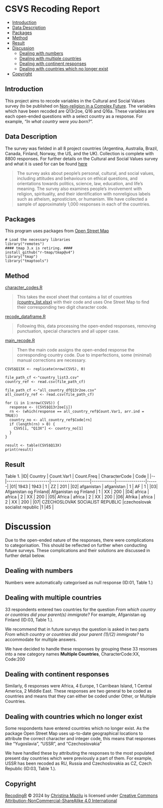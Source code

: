 CSVS Recoding Report
================

- [Introduction](#introduction)
- [Data Description](#data-description)
- [Packages](#packages)
- [Method](#method)
- [Result](#result)
- [Discussion](#discussion)
  - [Dealing with numbers](#dealing-with-numbers)
  - [Dealing with multiple countries](#dealing-with-multiple-countries)
  - [Dealing with continent responses](#dealing-with-continent-responses)
  - [Dealing with countries which no longer
    exist](#dealing-with-countries-which-no-longer-exist)
- [Copyright](#copyright)

## Introduction

This project aims to recode variables in the Cultural and Social Values survey (to be published on [Non-religion in a Complex Future](https://nonreligionproject.ca/). The variables which have been recoded are Q13r2oe, Q16 and Q16a. These variables are each open-ended questions with a select country as a response. For example, *“In what country were you born?”.* 

## Data Description 

The survey was fielded in all 8 project countries (Argentina, Australia, Brazil, Canada, Finland, Norway, the US, and the UK). Collection is complete with 8800 responses. For further details on the Cultural and Social Values
survey and what it is used for can be found [here](https://nonreligionproject.ca/cultural-and-social-values-survey/)
> The survey asks about people’s personal, cultural, and social values, including attitudes and behaviours on ethical questions, and orientations towards politics, science, law, education, and life’s meaning. The survey also examines people’s involvement with religion, spirituality, and their identification with nonreligious labels such as atheism, agnosticism, or humanism. We have collected a sample of approximately 1,000 responses in each of the countries.

## Packages

This program uses packages from [Open Street
Map](https://www.openstreetmap.org/#map=3/38.22/20.48)

``` recode_dataframe
# Load the necessary libraries
library("remotes")
#### tmap 3.x is retiring. ####
install_github("r-tmap/tmap@v4")
library("tmap")
library("tmaptools")
```

## Method

[character_codes.R](character_codes.R) 
> This takes the excel sheet that contains a list of countries [(country_list.xlsx)](country_list.xlsx) with their code and uses One Street Map to find their corresponding two digit character code. 

[recode_dataframe.R](recode_dataframe.R) 
> Following this, data processing the open-ended responses, removing punctuation, special characters and all upper case.

[main_recode.R](main_recode.R) 
> Then the main code assigns the open-ended response the corresponding country code. Due to imperfections, some (minimal) manual corrections are necessary. 

``` main_recode
CSVS$Q13X <- replicate(nrow(CSVS), 0)

file_path_cf <-"country_list3.csv"
country_ref <- read.csv(file_path_cf)

file_path_cf <-"all_country_dfQ13r2oe.csv"
all_country_ref <- read.csv(file_path_cf)

for (i in 1:nrow(CSVS)) {
  response <- (CSVS$Q13r2oe[i])
  rn <- (which(response == all_country_ref$Count.Var1, arr.ind = TRUE))
  country_no <- all_country_ref$Code[rn]
  if (length(rn) > 0) {
    CSVS[i, "Q13X"] <- country_no[1]
  }
}

result <- table(CSVS$Q13X)
print(result)
```

## Result
Table 1.
|ID| Country              | Count.Var1         | Count.Freq | CharacterCode | Code |
|--|----------------------|--------------------|------------|---------------|------|
|01| 1943                 | 1943               | 1          | ZZ            | 201  |
|02| afganistan           | afganistan         | 1          | AF            | 1    |
|03| Afganistan og Finland| Afganistan og Finland | 1       | XX            | 200  |
|04| africa               | africa             | 2          | XX            | 200  |
|05| Africa               | africa             | 2          | XX            | 200  |
|06| Afrika               | africa             | 2          | XX            | 200  |
|07| CZECHOSLOVAK SOCIALIST REPUBLIC	|czechoslovak socialist republic	|1	|45    |

# Discussion

Due to the open-ended nature of the responses, there were complications to categorisation. This should be reflected on further when conducting future surveys. These complications and their solutions are discussed in further detail below.

## Dealing with numbers 

Numbers were automatically categorised as null response (ID:01, Table 1.)

## Dealing with multiple countries

33 respondents entered two countries for the question *From which
country or countries did your parent(s) immigrate?* For example, Afganistan og Finland (ID:03, Table 1.).

We recommend that in future surveys the question is asked in two parts
*From which country or countries did your parent (1)/(2) immigrate?* to
accommodate for multiple answers. 

We have decided to handle these responses by grouping these 33 resonses
into a new category names **Multiple Countries**, CharacterCode:XX, Code:200

## Dealing with continent responses

Similarly, 6 responses were Africa, 4 Europe, 1 Carribean Island, 1
Central America, 2 Middle East. These responses are two general to be
coded as countries and means that they can either be coded under Other,
or Multiple Countries.

## Dealing with countries which no longer exist

Some respondents have entered countries which no longer exist. As the
package Open Street Map uses up-to-date geographical locations to
attribute the correct character and integer code, this means that
responses like “Yugoslavia”, “USSR”, and “Czechoslovakia”

We have handled these by attributing the responses to the most populated
present day countries which were previously a part of them. For example,
USSR has been recoded as RU, Russia and Czechoslovakia as CZ, Czech
Republic (ID:03, Table 1.).


## Copyright
[RecodingR](https://github.com/ctmazilu/RecodingR.git) © 2024 by [Christina Mazilu](https://github.com/ctmazilu) is licensed under [Creative Commons Attribution-NonCommercial-ShareAlike 4.0 International](https://creativecommons.org/licenses/by-nc-sa/4.0/) 
